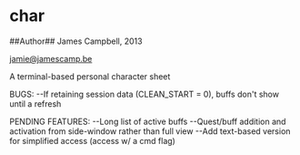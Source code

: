 char
====

##Author##
James Campbell, 2013

jamie@jamescamp.be


A terminal-based personal character sheet

BUGS:
--If retaining session data (CLEAN_START = 0), buffs don't show until a refresh

PENDING FEATURES:
--Long list of active buffs
--Quest/buff addition and activation from side-window rather than full view
--Add text-based version for simplified access (access w/ a cmd flag)